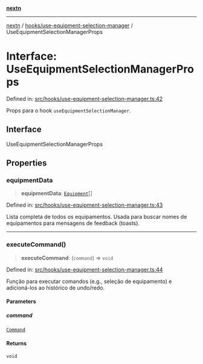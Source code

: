 [**nextn**](../../../README.md)

***

[nextn](../../../modules.md) / [hooks/use-equipment-selection-manager](../README.md) / UseEquipmentSelectionManagerProps

# Interface: UseEquipmentSelectionManagerProps

Defined in: [src/hooks/use-equipment-selection-manager.ts:42](https://github.com/Dicommunitas/ThreeJS_Terminal_3D/blob/c2331e405b00973e4f5e87258cdaf1d7c733b058/src/hooks/use-equipment-selection-manager.ts#L42)

Props para o hook `useEquipmentSelectionManager`.

## Interface

UseEquipmentSelectionManagerProps

## Properties

### equipmentData

> **equipmentData**: [`Equipment`](../../../lib/types/interfaces/Equipment.md)[]

Defined in: [src/hooks/use-equipment-selection-manager.ts:43](https://github.com/Dicommunitas/ThreeJS_Terminal_3D/blob/c2331e405b00973e4f5e87258cdaf1d7c733b058/src/hooks/use-equipment-selection-manager.ts#L43)

Lista completa de todos os equipamentos. Usada para buscar nomes
                                      de equipamentos para mensagens de feedback (toasts).

***

### executeCommand()

> **executeCommand**: (`command`) => `void`

Defined in: [src/hooks/use-equipment-selection-manager.ts:44](https://github.com/Dicommunitas/ThreeJS_Terminal_3D/blob/c2331e405b00973e4f5e87258cdaf1d7c733b058/src/hooks/use-equipment-selection-manager.ts#L44)

Função para executar comandos (e.g., seleção de equipamento)
                                                       e adicioná-los ao histórico de undo/redo.

#### Parameters

##### command

[`Command`](../../../lib/types/interfaces/Command.md)

#### Returns

`void`
